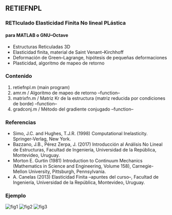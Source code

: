 ## RETIEFNPL
### RETIculado Elasticidad Finita No lineal PLástica
#### para MATLAB o GNU–Octave

- Estructuras Reticuladas 3D
- Elasticidad finita, material de Saint Venant–Kirchhoff
- Deformación de Green–Lagrange, hipótesis de pequeñas deformaciones
- Plasticidad, algoritmo de mapeo de retorno

### Contenido
1. retiefnpl.m (main program)
2. amr.m / Algoritmo de mapeo de retorno –function–
3. matrixfn.m / Matriz Kr de la estructura (matriz reducida por condiciones de borde) –function–
4. gradconj.m / Método del gradiente conjugado –function–

### Referencias
- Simo, J.C. and Hughes, T.J.R. (1998) Computational Inelasticity. Springer-Verlag, New York.
- Bazzano, J.B., Pérez Zerpa, J. (2017) Introducción al Análisis No Lineal de Estructuras, Facultad de Ingeniería, Universidad de la República, Montevideo, Uruguay.
- Morton E. Gurtin (1981) Introduction to Continuum Mechanics (Mathematics in Science and Engineering, Volume 158), Carnegie-Mellon University, Pittsburgh, Pennsylvania.
- A. Canelas (2013) Elasticidad Finita –apuntes del curso–, Facultad de Ingeniería, Universidad de la República, Montevideo, Uruguay.

### Ejemplo

![fig1](https://user-images.githubusercontent.com/104937664/182744989-27ebfd10-c7e4-4781-80af-2d0f59a2e547.jpg)
![fig2](https://user-images.githubusercontent.com/104937664/182745127-7b927523-817e-400a-abb3-d0db8ce2ea0c.jpg)
![fig3](https://user-images.githubusercontent.com/104937664/182745158-4e29bd12-42a3-4f43-a361-6544ef470222.jpg)
